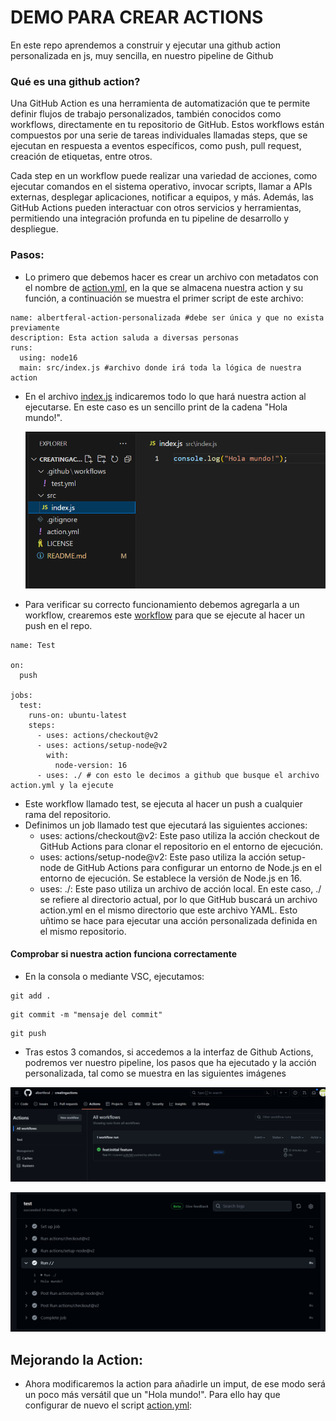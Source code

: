 # DEMO PARA CREAR ACTIONS

En este repo aprendemos a construir y ejecutar una github action personalizada en js, muy sencilla, en nuestro pipeline de Github

### Qué es una github action?

Una GitHub Action es una herramienta de automatización que te permite definir flujos de trabajo personalizados, también conocidos como workflows, directamente en tu repositorio de GitHub. Estos workflows están compuestos por una serie de tareas individuales llamadas steps, que se ejecutan en respuesta a eventos específicos, como push, pull request, creación de etiquetas, entre otros.

Cada step en un workflow puede realizar una variedad de acciones, como ejecutar comandos en el sistema operativo, invocar scripts, llamar a APIs externas, desplegar aplicaciones, notificar a equipos, y más. Además, las GitHub Actions pueden interactuar con otros servicios y herramientas, permitiendo una integración profunda en tu pipeline de desarrollo y despliegue.


### Pasos:

- Lo primero que debemos hacer es crear un archivo con metadatos con el nombre de [action.yml](action.yml), en la que se almacena nuestra action y su función, a continuación se muestra el primer script de este archivo:

```
name: albertferal-action-personalizada #debe ser única y que no exista previamente
description: Esta action saluda a diversas personas
runs:
  using: node16
  main: src/index.js #archivo donde irá toda la lógica de nuestra action
```

- En el archivo [index.js](src\index.js) indicaremos todo lo que hará nuestra action al ejecutarse. En este caso es un sencillo print de la cadena "Hola mundo!".


    <img src="images/action-1.png" alt="Action-1" width="500"/>


- Para verificar su correcto funcionamiento debemos agregarla a un workflow, crearemos este [workflow](.github\workflows\test.yml) para que se ejecute al hacer un push en el repo.

```
name: Test

on: 
  push

jobs:
  test:
    runs-on: ubuntu-latest
    steps: 
      - uses: actions/checkout@v2
      - uses: actions/setup-node@v2
        with:
          node-version: 16
      - uses: ./ # con esto le decimos a github que busque el archivo action.yml y la ejecute
```
   - Este workflow llamado test, se ejecuta al hacer un push a cualquier rama del repositorio.
   - Definimos un job llamado test que ejecutará las siguientes acciones:
        - uses: actions/checkout@v2: Este paso utiliza la acción checkout de GitHub Actions para clonar el repositorio en el entorno de ejecución.
        - uses: actions/setup-node@v2: Este paso utiliza la acción setup-node de GitHub Actions para configurar un entorno de Node.js en el entorno de ejecución. Se establece la versión de Node.js en 16.
        - uses: ./: Este paso utiliza un archivo de acción local. En este caso, ./ se refiere al directorio actual, por lo que GitHub buscará un archivo action.yml en el mismo directorio que este archivo YAML. Esto uñtimo se hace para ejecutar una acción personalizada definida en el mismo repositorio.

#### Comprobar si nuestra action funciona correctamente

- En la consola o mediante VSC, ejecutamos:

```
git add .
```

```
git commit -m "mensaje del commit"
```

```
git push
```

- Tras estos 3 comandos, si accedemos a la interfaz de Github Actions, podremos ver nuestro pipeline, los pasos que ha ejecutado y la acción personalizada, tal como se muestra en las siguientes imágenes

![Panel GHA](images\action-2.png)


![Action executed and completed](images\action-3.png)


## Mejorando la Action:

- Ahora modificaremos la action para añadirle un imput, de ese modo será un poco más versátil que un "Hola mundo!". Para ello hay que configurar de nuevo el script [action.yml](action.yml):

